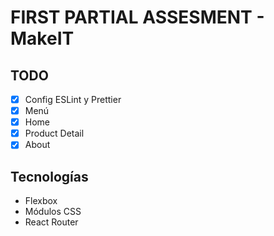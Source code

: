 <h1>FIRST PARTIAL ASSESMENT - MakeIT</h1>

## TODO

- [x] Config ESLint y Prettier
- [x] Menú
- [x] Home
- [x] Product Detail
- [x] About

## Tecnologías

- Flexbox
- Módulos CSS
- React Router
